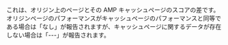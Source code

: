 これは、オリジン上のページとその AMP キャッシュページのスコアの差です。オリジンページのパフォーマンスがキャッシュページのパフォーマンスと同等である場合は「なし」が報告されますが、キャッシュページに関するデータが存在しない場合は「---」が報告されます。
